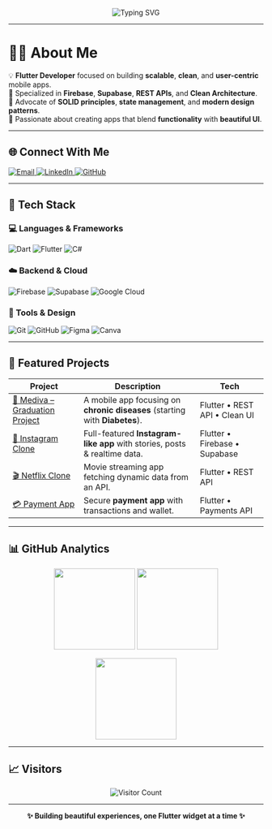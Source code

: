 <!-- Banner -->
<p align="center">
  <img src="https://readme-typing-svg.demolab.com?font=Fira+Code&weight=600&size=24&pause=1000&color=00F7FF&center=true&vCenter=true&width=800&lines=Hi+there+👋,+I'm+Mostafa+Ghozy!;Flutter+Developer+💙;Passionate+about+Clean+Architecture+🚀;Firebase+%7C+Supabase+%7C+REST+APIs+%7C+BLoC" alt="Typing SVG" />
</p>

---

# 👨‍💻 About Me  

💡 **Flutter Developer** focused on building **scalable**, **clean**, and **user-centric** mobile apps.  
🎯 Specialized in **Firebase**, **Supabase**, **REST APIs**, and **Clean Architecture**.  
🧱 Advocate of **SOLID principles**, **state management**, and **modern design patterns**.  
📱 Passionate about creating apps that blend **functionality** with **beautiful UI**.

---

## 🌐 Connect With Me  

<p align="left">
  <a href="mailto:mustafaa.mohameddd@gmail.com">
    <img src="https://img.shields.io/badge/Email-D14836?style=for-the-badge&logo=gmail&logoColor=white" alt="Email"/>
  </a>
  <a href="https://www.linkedin.com/in/mostafa-ghozy-4b0a6a222/">
    <img src="https://img.shields.io/badge/LinkedIn-%230077B5.svg?style=for-the-badge&logo=linkedin&logoColor=white" alt="LinkedIn"/>
  </a>
  <a href="https://github.com/Mostafaghozy">
    <img src="https://img.shields.io/badge/GitHub-%23121011.svg?style=for-the-badge&logo=github&logoColor=white" alt="GitHub"/>
  </a>
</p>

---

## 🧠 Tech Stack  

### 💻 Languages & Frameworks  
![Dart](https://img.shields.io/badge/Dart-%230175C2.svg?style=for-the-badge&logo=dart&logoColor=white)
![Flutter](https://img.shields.io/badge/Flutter-%2302569B.svg?style=for-the-badge&logo=Flutter&logoColor=white)
![C#](https://img.shields.io/badge/C%23-%23239120.svg?style=for-the-badge&logo=c-sharp&logoColor=white)

### ☁️ Backend & Cloud  
![Firebase](https://img.shields.io/badge/Firebase-%23039BE5.svg?style=for-the-badge&logo=firebase)
![Supabase](https://img.shields.io/badge/Supabase-3ECF8E?style=for-the-badge&logo=supabase&logoColor=white)
![Google Cloud](https://img.shields.io/badge/Google%20Cloud-%234285F4.svg?style=for-the-badge&logo=google-cloud&logoColor=white)

### 🧰 Tools & Design  
![Git](https://img.shields.io/badge/Git-%23F05033.svg?style=for-the-badge&logo=git&logoColor=white)
![GitHub](https://img.shields.io/badge/GitHub-%23121011.svg?style=for-the-badge&logo=github&logoColor=white)
![Figma](https://img.shields.io/badge/Figma-%23F24E1E.svg?style=for-the-badge&logo=figma&logoColor=white)
![Canva](https://img.shields.io/badge/Canva-%2300C4CC.svg?style=for-the-badge&logo=Canva&logoColor=white)

---

## 🚀 Featured Projects  

| Project | Description | Tech |
|---------|--------------|------|
| [📱 Mediva – Graduation Project](https://github.com/Mostafaghozy/Chronic_Diseases.git) | A mobile app focusing on **chronic diseases** (starting with **Diabetes**). | Flutter • REST API • Clean UI |
| [🎯 Instagram Clone](https://github.com/Mostafaghozy/Instagram-main.git) | Full-featured **Instagram-like app** with stories, posts & realtime data. | Flutter • Firebase • Supabase |
| [🎬 Netflix Clone](https://github.com/Mostafaghozy/netflix_movie_app.git) | Movie streaming app fetching dynamic data from an API. | Flutter • REST API |
| [💳 Payment App](https://github.com/Mostafaghozy/payment_app.git) | Secure **payment app** with transactions and wallet. | Flutter • Payments API |

---

## 📊 GitHub Analytics  

<p align="center">
  <img src="https://github-readme-stats.vercel.app/api?username=Mostafaghozy&show_icons=true&theme=dark&hide_border=false&count_private=true" height="160px"/>
  <img src="https://nirzak-streak-stats.vercel.app/?user=Mostafaghozy&theme=dark&hide_border=false" height="160px"/>
</p>

<p align="center">
  <img src="https://github-readme-stats.vercel.app/api/top-langs/?username=Mostafaghozy&layout=compact&theme=dark&hide_border=false" height="160px"/>
</p>

---

## 📈 Visitors  
<p align="center">
  <img src="https://visitcount.itsvg.in/api?id=Mostafaghozy&icon=0&color=0" alt="Visitor Count"/>
</p>

---

<p align="center">
  <b>✨ Building beautiful experiences, one Flutter widget at a time ✨</b>
</p>
